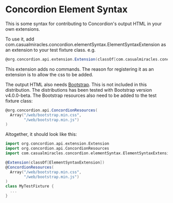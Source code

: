 # Concordion Element Syntax

This is some syntax for contributing to Concordion's output HTML in your own extensions.

To use it, add com.casualmiracles.concordion.elementSyntax.ElementSyntaxExtension as an
extension to your test fixture class. e.g.

```scala
@org.concordion.api.extension.Extension(classOf[com.casualmiracles.concordion.elementSyntax.ElementSyntaxExtension])
```

This extension adds no commands. The reason for registering it as an extension is to allow the css to be added.

The output HTML also needs [Bootstrap](http://getbootstrap.com). This is not included in this
distribution. The distributions has been tested with Bootstrap version v4.0.0-beta. The
Bootstrap resources also need to be added to the test fixture class:

```scala
@org.concordion.api.ConcordionResources(
  Array("/web/bootstrap.min.css",
        "/web/bootstrap.min.js")
)
```

Altogether, it should look like this:

```scala
import org.concordion.api.extension.Extension
import org.concordion.api.ConcordionResources
import com.casualmiracles.concordion.elementSyntax.ElementSyntaxExtension

@Extension(classOf[ElementSyntaxExtension])
@ConcordionResources(
  Array("/web/bootstrap.min.css",
        "/web/bootstrap.min.js")
)
class MyTestFixture {
  ...
}
```